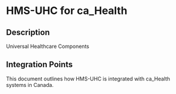 # HMS-UHC for ca_Health

## Description

Universal Healthcare Components

## Integration Points

This document outlines how HMS-UHC is integrated with ca_Health systems in Canada.
